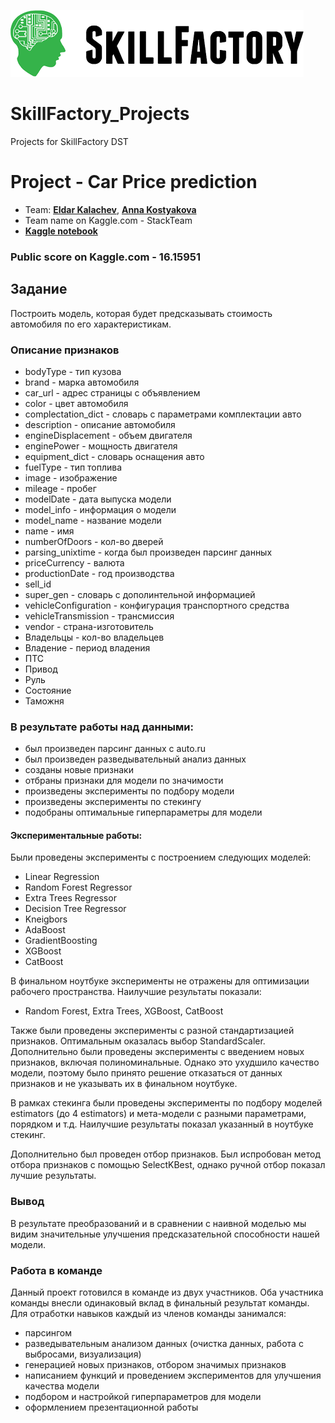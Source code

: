 ![Title PNG "Skill Factory"](./assets/skillfactory_logo.png)

# SkillFactory_Projects
Projects for SkillFactory DST

# Project - Car Price prediction
- Team: **[Eldar Kalachev](https://github.com/ekalachev)**, **[Anna Kostyakova](https://github.com/anna-kostyakova)**
- Team name on Kaggle.com - StackTeam
- **[Kaggle notebook](https://www.kaggle.com/annakostyakova/car-price-prediction)**

### Public score on Kaggle.com - 16.15951

## Задание
Построить модель, которая будет предсказывать стоимость автомобиля по его характеристикам. 

### Описание признаков
- bodyType - тип кузова           
- brand - марка автомобиля               
- car_url - адрес страницы с объявлением              
- color - цвет автомобиля                 
- complectation_dict - словарь с параметрами комплектации авто
- description - описание автомобиля      
- engineDisplacement - объем двигателя    
- enginePower - мощность двигателя       
- equipment_dict - словарь оснащения авто      
- fuelType - тип топлива             
- image - изображение                
- mileage - пробег               
- modelDate - дата выпуска модели             
- model_info - информация о модели
- model_name - название модели            
- name - имя                 
- numberOfDoors - кол-во дверей       
- parsing_unixtime - когда был произведен парсинг данных      
- priceCurrency - валюта        
- productionDate - год производства     
- sell_id               
- super_gen - словарь с дополинтельной информацией             
- vehicleConfiguration - конфигурация транспортного средства  
- vehicleTransmission - трансмиссия   
- vendor - страна-изготовитель               
- Владельцы - кол-во владельцев      
- Владение - период владения              
- ПТС                  
- Привод                
- Руль                  
- Состояние             
- Таможня    

### В результате работы над данными:
- был произведен парсинг данных с auto.ru 
- был произведен разведывательный анализ данных
- созданы новые признаки
- отбраны признаки для модели по значимости
- произведены эксперименты по подбору модели
- произведены эксперименты по стекингу
- подобраны оптимальные гиперпараметры для модели


#### Экспериментальные работы:
Были проведены эксперименты с построением следующих моделей:
- Linear Regression
- Random Forest Regressor
- Extra Trees Regressor
- Decision Tree Regressor
- Kneigbors
- AdaBoost
- GradientBoosting
- XGBoost
- CatBoost

В финальном ноутбуке эксперименты не отражены для оптимизации рабочего пространства.
Наилучшие результаты показали:
- Random Forest, Extra Trees, XGBoost, CatBoost

Также были проведены эксперименты с разной стандартизацией признаков. Оптимальным оказалась выбор StandardScaler.
Дополнительно были проведены эксперименты с введением новых признаков, включая полиноминальные. Однако это ухудшило качество модели, поэтому было принято решение отказаться от данных признаков и не указывать их в финальном ноутбуке.

В рамках стекинга были проведены эксперименты по подбору моделей estimators (до 4 estimators) и мета-модели с разными параметрами, порядком и т.д.
Наилучшие результаты показал указанный в ноутбуке стекинг.

Дополнительно был проведен отбор признаков. Был испробован метод отбора признаков с помощью SelectKBest, однако ручной отбор показал лучшие результаты.

### Вывод
В результате преобразований и в сравнении с наивной моделью мы видим значительные улучшения предсказательной способности нашей модели. 

### Работа в команде
Данный проект готовился в команде из двух участников. Оба участника команды внесли одинаковый вклад в финальный результат команды. Для отработки навыков каждый из членов команды занимался:
- парсингом
- разведывательным анализом данных (очистка данных, работа с выбросами, визуализация)
- генерацией новых признаков, отбором значимых признаков
- написанием функций и проведением экспериментов для улучшения качества модели 
- подбором и настройкой гиперпараметров для модели
- оформлением презентационной работы
